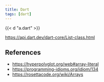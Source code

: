```yaml
---
title: Dart
tags: [dart]
---
```


{{< d "a.dart" >}}

<https://api.dart.dev/dart-core/List-class.html>

## References

- <https://hyperpolyglot.org/web#array-literal>
- <https://programming-idioms.org/idiom/134>
- <https://rosettacode.org/wiki/Arrays>
